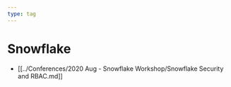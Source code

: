 ```yaml
---
type: tag
---
```

# Snowflake

- [[../Conferences/2020 Aug - Snowflake Workshop/Snowflake Security and RBAC.md]]
